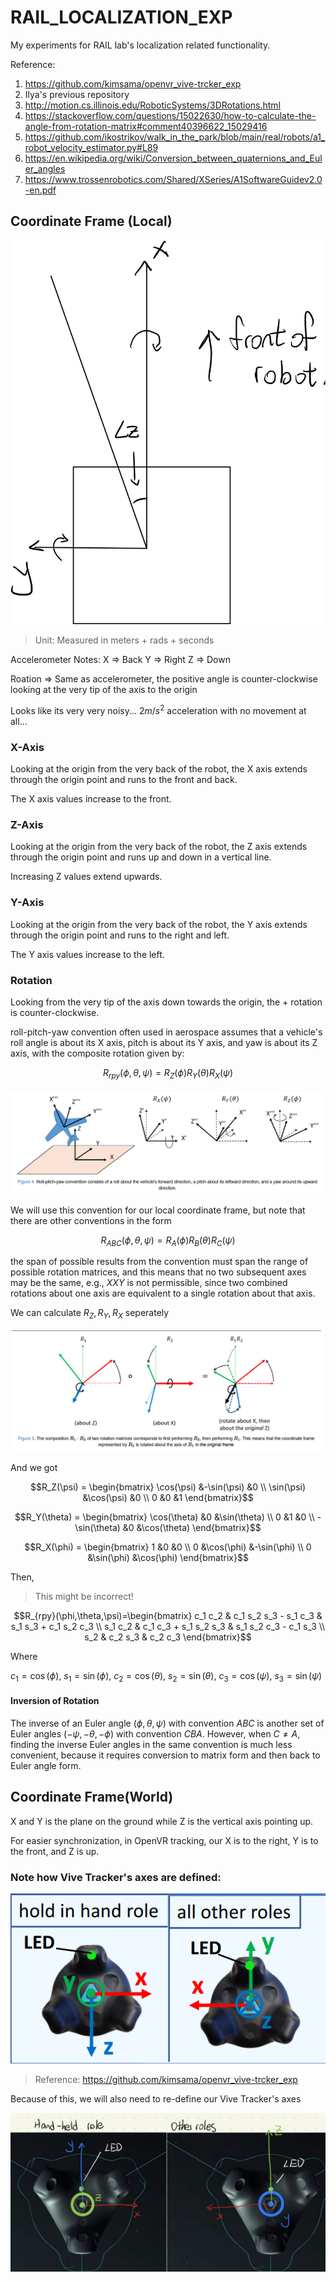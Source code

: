 # RAIL_LOCALIZATION_EXP
My experiments for RAIL lab's localization related functionality.

Reference: 
1. https://github.com/kimsama/openvr_vive-trcker_exp
2. Ilya's previous repository
3. http://motion.cs.illinois.edu/RoboticSystems/3DRotations.html
4. https://stackoverflow.com/questions/15022630/how-to-calculate-the-angle-from-rotation-matrix#comment40396622_15029416
5. https://github.com/ikostrikov/walk_in_the_park/blob/main/real/robots/a1_robot_velocity_estimator.py#L89
6. https://en.wikipedia.org/wiki/Conversion_between_quaternions_and_Euler_angles
7. https://www.trossenrobotics.com/Shared/XSeries/A1SoftwareGuidev2.0-en.pdf

## Coordinate Frame (Local)

![Local Coordinate Diagram](static/local_axis.jpg)

> Unit: Measured in meters + rads + seconds


Accelerometer Notes:
X => Back
Y => Right
Z => Down

Roation => Same as accelerometer, the positive angle is counter-clockwise looking at the very tip of the axis to the origin

Looks like its very very noisy... $2m/s^2$ acceleration with no movement at all...

### X-Axis

Looking at the origin from the very back of the robot, the X axis extends through the origin point and runs to the front and back.

The X axis values increase to the front.

### Z-Axis

Looking at the origin from the very back of the robot, the Z axis extends through the origin point and runs up and down in a vertical line.

Increasing Z values extend upwards.
### Y-Axis

Looking at the origin from the very back of the robot, the Y axis extends through the origin point and runs to the right and left.

The Y axis values increase to the left.

### Rotation
Looking from the very tip of the axis down towards the origin, the + rotation is counter-clockwise.

roll-pitch-yaw convention often used in aerospace assumes that a vehicle's roll angle is about its X axis, pitch is about its Y axis, and yaw is about its Z axis, with the composite rotation given by:

$$R_{rpy}(\phi,\theta,\psi)=R_Z(\phi)R_Y(\theta)R_X(\psi)$$

![Roll-Pitch-Yaw](static/roll-pitch-yaw.png)

We will use this convention for our local coordinate frame, but note that there are other conventions in the form

$$R_{ABC}(\phi,\theta,\psi)=R_A(\phi)R_B(\theta)R_C(\psi)$$

the span of possible results from the convention must span the range of possible rotation matrices, and this means that no two subsequent axes may be the same, e.g., $XXY$ is not permissible, since two combined rotations about one axis are equivalent to a single rotation about that axis.

We can calculate $R_Z, R_Y, R_X$ seperately

![Single Axis Rotation](static/single-axis-rotation.png)

And we got

$$R_Z(\psi) = \begin{bmatrix}
\cos(\psi) &-\sin(\psi) &0 \\
\sin(\psi) &\cos(\psi) &0 \\
0 &0 &1
\end{bmatrix}$$

$$R_Y(\theta) = \begin{bmatrix}
\cos(\theta) &0 &\sin(\theta) \\
0 &1 &0 \\
-\sin(\theta) &0 &\cos(\theta)
\end{bmatrix}$$

$$R_X(\phi) = \begin{bmatrix}
1 &0 &0 \\
0 &\cos(\phi) &-\sin(\phi) \\
0 &\sin(\phi) &\cos(\phi)
\end{bmatrix}$$



Then,

> This might be incorrect!

$$R_{rpy}(\phi,\theta,\psi)=\begin{bmatrix}
c_1 c_2 & c_1 s_2 s_3 - s_1 c_3 & s_1 s_3 + c_1 s_2 c_3 \\
s_1 c_2 & c_1 c_3 + s_1 s_2 s_3 & s_1 s_2 c_3 - c_1 s_3 \\
s_2 & c_2 s_3 & c_2 c_3
\end{bmatrix}$$

Where

$c_1 = \cos(\phi)$, $s_1 = \sin(\phi)$, $c_2 = \cos(\theta)$, $s_2 = \sin(\theta)$, $c_3 = \cos(\psi)$, $s_3 = \sin(\psi)$

#### Inversion of Rotation
The inverse of an Euler angle $(\phi,\theta,\psi)$ with convention $ABC$ is another set of Euler angles $(−\psi,−\theta,−\phi)$ with convention $CBA$. However, when $C \ne A$, finding the inverse Euler angles in the same convention is much less convenient, because it requires conversion to matrix form and then back to Euler angle form.

## Coordinate Frame(World)

X and Y is the plane on the ground while Z is the vertical axis pointing up.

For easier synchronization, in OpenVR tracking, our X is to the right, Y is to the front, and Z is up.

### Note how Vive Tracker's axes are defined:
![Vive Tracker Axis](static/tracker_axis_by_role.png)
> Reference: https://github.com/kimsama/openvr_vive-trcker_exp

Because of this, we will also need to re-define our Vive Tracker's axes

![Redefined Vive Tracker Axis](static/redefined_tracker_axis.jpg)


